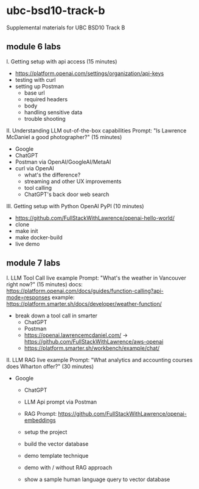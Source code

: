 # ubc-bsd10-track-b

Supplemental materials for UBC BSD10 Track B

## module 6 labs

I. Getting setup with api access (15 minutes)

- https://platform.openai.com/settings/organization/api-keys
- testing with curl
- setting up Postman
  - base url
  - required headers
  - body
  - handling sensitive data
  - trouble shooting

II. Understanding LLM out-of-the-box capabilities
   Prompt: "Is Lawrence McDaniel a good photographer?" (15 minutes)

- Google
- ChatGPT
- Postman via OpenAI/GoogleAI/MetaAI
- curl via OpenAI
  - what's the difference?
  - streaming and other UX improvements
  - tool calling
  - ChatGPT's back door web search

III. Getting setup with Python OpenAI PyPI (10 minutes)

- https://github.com/FullStackWithLawrence/openai-hello-world/
- clone
- make init
- make docker-build
- live demo
 
## module 7 labs

I. LLM Tool Call live example
   Prompt: "What's the weather in Vancouver right now?" (15 minutes)
    docs: https://platform.openai.com/docs/guides/function-calling?api-mode=responses
    example: https://platform.smarter.sh/docs/developer/weather-function/

- break down a tool call in smarter
  - ChatGPT
  - Postman
  - https://openai.lawrencemcdaniel.com/			-> https://github.com/FullStackWithLawrence/aws-openai
  - https://platform.smarter.sh/workbench/example/chat/

II. LLM RAG live example
    Prompt: "What analytics and accounting courses does Wharton offer?" (30 minutes)

- Google
  - ChatGPT
  - LLM Api prompt via Postman
  - RAG Prompt: https://github.com/FullStackWithLawrence/openai-embeddings

  - setup the project
  - build the vector database
  - demo template technique
  - demo with / without RAG approach
  - show a sample human language query to vector database
